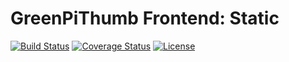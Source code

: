 # GreenPiThumb Frontend: Static

[![Build
Status](https://travis-ci.org/JeetShetty/GreenPiThumb_Frontend_static.svg?branch=master)](https://travis-ci.org/JeetShetty/GreenPiThumb_Frontend_static)
[![Coverage
Status](https://coveralls.io/repos/github/JeetShetty/GreenPiThumb_Frontend_static/badge.svg?branch=master)](https://coveralls.io/github/JeetShetty/GreenPiThumb_Frontend_static?branch=master)
[![License](http://img.shields.io/:license-apache-blue.svg?style=flat-square)](LICENSE)
